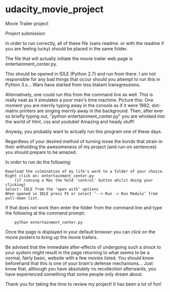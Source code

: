 # udacity_movie_project
Movie Trailer project


Project submission


In order to run correctly, all of these file (sans readme. or with the readme if you are feeling lucky) 
should be placed in the same folder.

The file that will actually initiate the movie trailer web page is entertainment_center.py.

This should be opened in IDLE (Python 2.7) and run from there. I am not responsible for any bad things that
occur should you attempt to run this in Pyhton 3.x... Wars have started from less blatant transgressions.

Alternatively, one could run this from the command line as well. This is really neat as it simulates a poor man's
time machine. Picture this: One moment you are merrily typing away in the console as if it were 1982; dot-matrix
printers are singing merrily away in the background. Then, after ever so briefly typing out, "python entertainment_center.py"
you are whisked into the world of html, css and youtube! Amazing and heady stuff!

Anyway, you probably want to actually run this program one of these days.

Regardless of your desired method of turning loose the bonds that strain in their witholding the awesomeness of
my project (and run-on sentences) you should prepare to be amazed.

In order to run do the following:

	Download the culmination of my life's work to a folder of your choice.
	Right click on: entertainment_center.py
		(if running a Mac the hold 'control' button whilst doing your clicking)
	Select: IDLE from the ‘open with’ options 
	When opened in IDLE press F5 or select ‘--> Run -> Run Module’ from pull-down list.

If that does not work then enter the folder from the command line and type the following at the command prompt:
	
		python entertainment_center.py

Once the page is displayed in your default browser you can click on the movie posters to bring up the movie trailers.

Be advised that the immediate after-effects of undergoing such a shock to your system might result in the page returning
to what seems to be a normal, fairly basic, website with a few movies listed. You should know beforehand that this is
one of your brain's defense mechanisms... Just know that, although you have absolutely no recollection afterwards, you 
have experienced something that some people only dream about. 

Thank you for taking the time to review my project! It has been a lot of fun!




	
